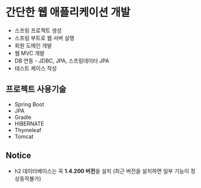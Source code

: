 # 간단한 웹 애플리케이션 개발

- 스프링 프로젝트 생성
- 스프링 부트로 웹 서버 실행
- 회원 도메인 개발
- 웹 MVC 개발 
- DB 연동 - JDBC, JPA, 스프링데이터 JPA
- 테스트 케이스 작성

## 프로젝트 사용기술

- Spring Boot
- JPA
- Gradle
- HIBERNATE
- Thymeleaf
- Tomcat

## Notice
- h2 데이터베이스는 꼭 **1.4.200 버전**을 설치 (최근 버전을 설치하면 일부 기능이 정상동작불가)